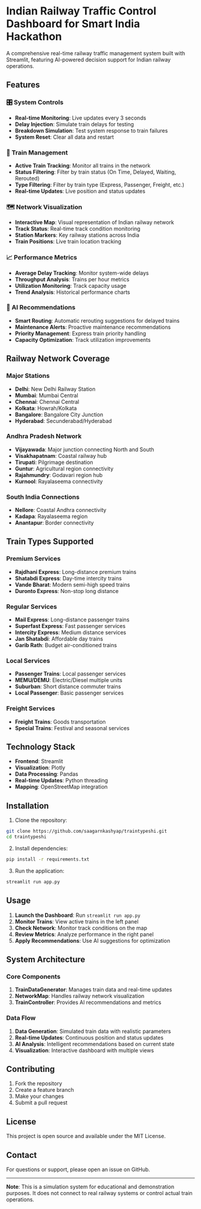 # Indian Railway Traffic Control Dashboard for Smart India Hackathon

A comprehensive real-time railway traffic management system built with Streamlit, featuring AI-powered decision support for Indian railway operations.

## Features

### 🎛️ System Controls
- **Real-time Monitoring**: Live updates every 3 seconds
- **Delay Injection**: Simulate train delays for testing
- **Breakdown Simulation**: Test system response to train failures
- **System Reset**: Clear all data and restart

### 🚄 Train Management
- **Active Train Tracking**: Monitor all trains in the network
- **Status Filtering**: Filter by train status (On Time, Delayed, Waiting, Rerouted)
- **Type Filtering**: Filter by train type (Express, Passenger, Freight, etc.)
- **Real-time Updates**: Live position and status updates

### 🗺️ Network Visualization
- **Interactive Map**: Visual representation of Indian railway network
- **Track Status**: Real-time track condition monitoring
- **Station Markers**: Key railway stations across India
- **Train Positions**: Live train location tracking

### 📈 Performance Metrics
- **Average Delay Tracking**: Monitor system-wide delays
- **Throughput Analysis**: Trains per hour metrics
- **Utilization Monitoring**: Track capacity usage
- **Trend Analysis**: Historical performance charts

### 🤖 AI Recommendations
- **Smart Routing**: Automatic rerouting suggestions for delayed trains
- **Maintenance Alerts**: Proactive maintenance recommendations
- **Priority Management**: Express train priority handling
- **Capacity Optimization**: Track utilization improvements

## Railway Network Coverage

### Major Stations
- **Delhi**: New Delhi Railway Station
- **Mumbai**: Mumbai Central
- **Chennai**: Chennai Central
- **Kolkata**: Howrah/Kolkata
- **Bangalore**: Bangalore City Junction
- **Hyderabad**: Secunderabad/Hyderabad

### Andhra Pradesh Network
- **Vijayawada**: Major junction connecting North and South
- **Visakhapatnam**: Coastal railway hub
- **Tirupati**: Pilgrimage destination
- **Guntur**: Agricultural region connectivity
- **Rajahmundry**: Godavari region hub
- **Kurnool**: Rayalaseema connectivity

### South India Connections
- **Nellore**: Coastal Andhra connectivity
- **Kadapa**: Rayalaseema region
- **Anantapur**: Border connectivity

## Train Types Supported

### Premium Services
- **Rajdhani Express**: Long-distance premium trains
- **Shatabdi Express**: Day-time intercity trains
- **Vande Bharat**: Modern semi-high speed trains
- **Duronto Express**: Non-stop long distance

### Regular Services
- **Mail Express**: Long-distance passenger trains
- **Superfast Express**: Fast passenger services
- **Intercity Express**: Medium distance services
- **Jan Shatabdi**: Affordable day trains
- **Garib Rath**: Budget air-conditioned trains

### Local Services
- **Passenger Trains**: Local passenger services
- **MEMU/DEMU**: Electric/Diesel multiple units
- **Suburban**: Short distance commuter trains
- **Local Passenger**: Basic passenger services

### Freight Services
- **Freight Trains**: Goods transportation
- **Special Trains**: Festival and seasonal services

## Technology Stack

- **Frontend**: Streamlit
- **Visualization**: Plotly
- **Data Processing**: Pandas
- **Real-time Updates**: Python threading
- **Mapping**: OpenStreetMap integration

## Installation

1. Clone the repository:
```bash
git clone https://github.com/saagarnkashyap/traintypeshi.git
cd traintypeshi
```

2. Install dependencies:
```bash
pip install -r requirements.txt
```

3. Run the application:
```bash
streamlit run app.py
```

## Usage

1. **Launch the Dashboard**: Run `streamlit run app.py`
2. **Monitor Trains**: View active trains in the left panel
3. **Check Network**: Monitor track conditions on the map
4. **Review Metrics**: Analyze performance in the right panel
5. **Apply Recommendations**: Use AI suggestions for optimization

## System Architecture

### Core Components

1. **TrainDataGenerator**: Manages train data and real-time updates
2. **NetworkMap**: Handles railway network visualization
3. **TrainController**: Provides AI recommendations and metrics

### Data Flow

1. **Data Generation**: Simulated train data with realistic parameters
2. **Real-time Updates**: Continuous position and status updates
3. **AI Analysis**: Intelligent recommendations based on current state
4. **Visualization**: Interactive dashboard with multiple views

## Contributing

1. Fork the repository
2. Create a feature branch
3. Make your changes
4. Submit a pull request

## License

This project is open source and available under the MIT License.

## Contact

For questions or support, please open an issue on GitHub.

---

**Note**: This is a simulation system for educational and demonstration purposes. It does not connect to real railway systems or control actual train operations.
